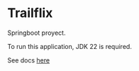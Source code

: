 # Trailflix

Springboot proyect. 

To run this application, JDK 22 is required.

See docs [here](src/docs)
